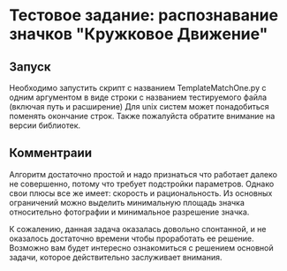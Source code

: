 # Тестовое задание: распознавание значков "Кружковое Движение"

## Запуск
Необходимо запустить скрипт с названием TemplateMatchOne.py с одним аргументом в виде строки с названием тестируемого файла (включая путь и расширение)
Для unix систем может понадобиться поменять окончание строк. Также пожалуйста обратите внимание на версии библиотек.

## Комментраии
Алгоритм достаточно простой и надо признаться что работает далеко не совершенно, потому что требует подстройки параметров. Однако свои плюсы все же имеет: скорость и рациональность. Из основных ограничений можно выделить минимальную площадь значка относительно фотографии и минимальное разрешение значка.

К сожалению, данная задача оказалась довольно спонтанной, и не оказалось достаточно времени чтобы проработать ее решение. Возможно вам будет интересно ознакомиться с решением основной задачи, которое действительно заслуживает внимания.
